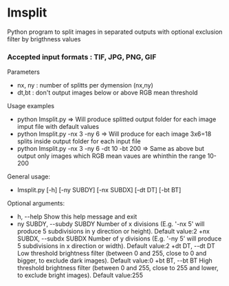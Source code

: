 # Imsplit

Python program to split images in separated outputs with optional exclusion filter by brigthness values

### Accepted input formats : TIF, JPG, PNG, GIF

Parameters
+ nx, ny : number of splitts per dymension (nx,ny)
+ dt,bt : don't output images below or above RGB mean threshold

Usage examples
+ python Imsplit.py                             => Will produce splitted output folder for each image imput file with default values
+ python Imsplit.py -nx 3 -ny 6                 => Will produce for each image 3x6=18 splits inside output folder for each input file 
+ python Imsplit.py -nx 3 -ny 6 -dt 10 -bt 200  => Same as above but output only images which RGB mean vaues are whinthin the range 10-200

General usage: 
+ Imsplit.py [-h] [-ny SUBDY] [-nx SUBDX] [-dt DT] [-bt BT]

Optional arguments:
+ h, --help                 Show this help message and exit
+ ny SUBDY, --subdy SUBDY
                           Number of x divisions (E.g. '-nx 5' will produce 5
                           subdivisions in y direction or height). Default value:2
+nx SUBDX, --subdx SUBDX   Number of y divisions (E.g. '-ny 5' will produce 5
                           subdivisions in x direction or width). Default value:2
+dt DT, --dt DT            Low threshold brightness filter (between 0 and 255,
                           close to 0 and bigger, to exclude dark images).
                           Default value:0
+bt BT, --bt BT            High threshold brightness filter (between 0 and 255,
                           close to 255 and lower, to exclude bright images).
                           Default value:255           
